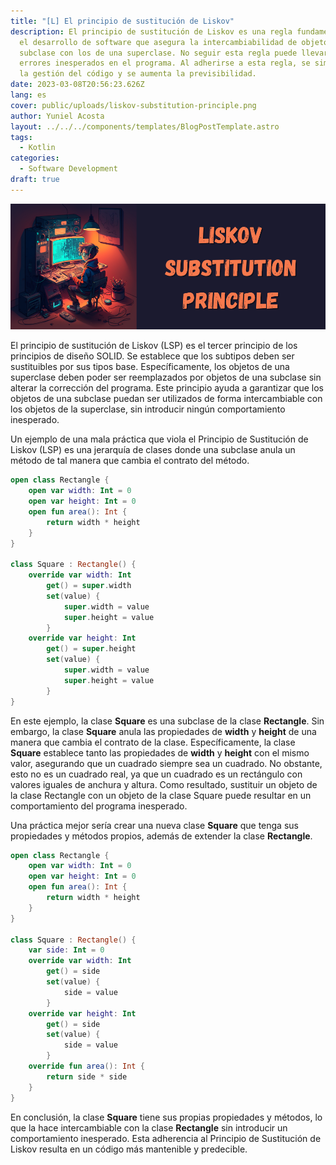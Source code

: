 ```yaml
---
title: "[L] El principio de sustitución de Liskov"
description: El principio de sustitución de Liskov es una regla fundamental en
  el desarrollo de software que asegura la intercambiabilidad de objetos de una
  subclase con los de una superclase. No seguir esta regla puede llevar a
  errores inesperados en el programa. Al adherirse a esta regla, se simplifica
  la gestión del código y se aumenta la previsibilidad.
date: 2023-03-08T20:56:23.626Z
lang: es
cover: public/uploads/liskov-substitution-principle.png
author: Yuniel Acosta
layout: ../../../components/templates/BlogPostTemplate.astro
tags:
  - Kotlin
categories:
  - Software Development
draft: true
---
```

![[L] The Liskov Substitution Principle](public/uploads/liskov-substitution-principle.png "[L] The Liskov Substitution Principle")

El principio de sustitución de Liskov (LSP) es el tercer principio de los principios de diseño SOLID. Se establece que los subtipos deben ser sustituibles por sus tipos base. Específicamente, los objetos de una superclase deben poder ser reemplazados por objetos de una subclase sin alterar la corrección del programa. Este principio ayuda a garantizar que los objetos de una subclase puedan ser utilizados de forma intercambiable con los objetos de la superclase, sin introducir ningún comportamiento inesperado.

Un ejemplo de una mala práctica que viola el Principio de Sustitución de Liskov (LSP) es una jerarquía de clases donde una subclase anula un método de tal manera que cambia el contrato del método.

```kotlin
open class Rectangle {
    open var width: Int = 0
    open var height: Int = 0
    open fun area(): Int {
        return width * height
    }
}

class Square : Rectangle() {
    override var width: Int
        get() = super.width
        set(value) {
            super.width = value
            super.height = value
        }
    override var height: Int
        get() = super.height
        set(value) {
            super.width = value
            super.height = value
        }
}

```

En este ejemplo, la clase **Square** es una subclase de la clase **Rectangle**. Sin embargo, la clase **Square** anula las propiedades de **width** y **height** de una manera que cambia el contrato de la clase. Específicamente, la clase **Square** establece tanto las propiedades de **width** y **height** con el mismo valor, asegurando que un cuadrado siempre sea un cuadrado. No obstante, esto no es un cuadrado real, ya que un cuadrado es un rectángulo con valores iguales de anchura y altura. Como resultado, sustituir un objeto de la clase Rectangle con un objeto de la clase Square puede resultar en un comportamiento del programa inesperado.

Una práctica mejor sería crear una nueva clase **Square** que tenga sus propiedades y métodos propios, además de extender la clase **Rectangle**.

```kotlin
open class Rectangle {
    open var width: Int = 0
    open var height: Int = 0
    open fun area(): Int {
        return width * height
    }
}

class Square : Rectangle() {
    var side: Int = 0
    override var width: Int
        get() = side
        set(value) {
            side = value
        }
    override var height: Int
        get() = side
        set(value) {
            side = value
        }
    override fun area(): Int {
        return side * side
    }
}

```

En conclusión, la clase **Square** tiene sus propias propiedades y métodos, lo que la hace intercambiable con la clase **Rectangle** sin introducir un comportamiento inesperado. Esta adherencia al Principio de Sustitución de Liskov resulta en un código más mantenible y predecible.